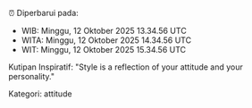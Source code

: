 ⏰ Diperbarui pada:
- WIB: Minggu, 12 Oktober 2025 13.34.56 UTC
- WITA: Minggu, 12 Oktober 2025 14.34.56 UTC
- WIT: Minggu, 12 Oktober 2025 15.34.56 UTC

Kutipan Inspiratif:
"Style is a reflection of your attitude and your personality."


Kategori: attitude

